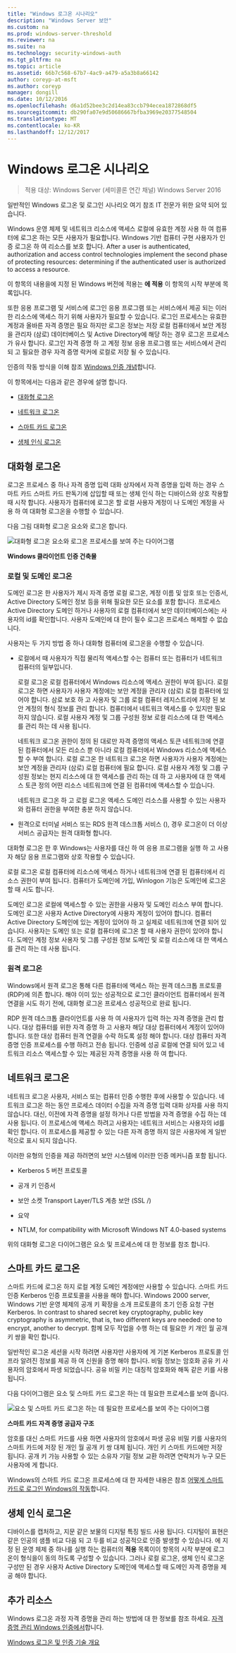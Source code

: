 ```yaml
---
title: "Windows 로그온 시나리오"
description: "Windows Server 보안"
ms.custom: na
ms.prod: windows-server-threshold
ms.reviewer: na
ms.suite: na
ms.technology: security-windows-auth
ms.tgt_pltfrm: na
ms.topic: article
ms.assetid: 66b7c568-67b7-4ac9-a479-a5a3b8a66142
author: coreyp-at-msft
ms.author: coreyp
manager: dongill
ms.date: 10/12/2016
ms.openlocfilehash: d6a1d52bee3c2d14ea83ccb794ecea1872868df5
ms.sourcegitcommit: db290fa07e9d50686667bfba3969e20377548504
ms.translationtype: MT
ms.contentlocale: ko-KR
ms.lasthandoff: 12/12/2017
---
```

# <a name="windows-logon-scenarios"></a>Windows 로그온 시나리오

>적용 대상: Windows Server (세미콜론 연간 채널) Windows Server 2016

일반적인 Windows 로그온 및 로그인 시나리오 여기 참조 IT 전문가 위한 요약 되어 있습니다.

Windows 운영 체제 및 네트워크 리소스에 액세스 로컬에 유효한 계정 사용 하 여 컴퓨터에 로그온 하는 모든 사용자가 필요합니다. Windows 기반 컴퓨터 구현 사용자가 인증 로그온 하 여 리소스를 보호 합니다. After a user is authenticated, authorization and access control technologies implement the second phase of protecting resources: determining if the authenticated user is authorized to access a resource.

이 항목의 내용을에 지정 된 Windows 버전에 적용는 **에 적용** 이 항목의 시작 부분에 목록입니다.

또한 응용 프로그램 및 서비스에 로그인 응용 프로그램 또는 서비스에서 제공 되는 이러한 리소스에 액세스 하기 위해 사용자가 필요할 수 있습니다. 로그인 프로세스는 유효한 계정과 올바른 자격 증명은 필요 하지만 로그온 정보는 저장 로컬 컴퓨터에서 보안 계정을 관리자 (삼로) 데이터베이스 및 Active Directory에 해당 하는 경우 로그온 프로세스가 유사 합니다. 로그인 자격 증명 하 고 계정 정보 응용 프로그램 또는 서비스에서 관리 되 고 필요한 경우 자격 증명 락커에 로컬로 저장 될 수 있습니다.

인증의 작동 방식을 이해 참조 [Windows 인증 개념](windows-authentication-concepts.md)합니다.

이 항목에서는 다음과 같은 경우에 설명 합니다.

-   [대화형 로그온](#BKMK_InteractiveLogon)

-   [네트워크 로그온](#BKMK_NetworkLogon)

-   [스마트 카드 로그온](#BKMK_SmartCardLogon)

-   [생체 인식 로그온](#BKMK_BioLogon)

## <a name="BKMK_InteractiveLogon"></a>대화형 로그온
로그온 프로세스 중 하나 자격 증명 입력 대화 상자에서 자격 증명을 입력 하는 경우 스마트 카드 스마트 카드 판독기에 삽입할 때 또는 생체 인식 하는 디바이스와 상호 작용할 때 시작 합니다. 사용자가 컴퓨터에 로그온 할 로컬 사용자 계정이 나 도메인 계정을 사용 하 여 대화형 로그온을 수행할 수 있습니다.

다음 그림 대화형 로그온 요소와 로그온 합니다.

![대화형 로그온 요소와 로그온 프로세스를 보여 주는 다이어그램](../media/windows-logon-scenarios/AuthN_LSA_Architecture_Client.gif)

**Windows 클라이언트 인증 건축물**

### <a name="BKMK_LocaDomainLogon"></a>로컬 및 도메인 로그온
도메인 로그온 한 사용자가 제시 자격 증명 로컬 로그온, 계정 이름 및 암호 또는 인증서, Active Directory 도메인 정보 등을 위해 필요한 모든 요소를 포함 합니다. 프로세스 Active Directory 도메인 하거나 사용자의 로컬 컴퓨터에서 보안 데이터베이스에는 사용자의 id를 확인합니다. 사용자 도메인에 대 한이 필수 로그온 프로세스 해제할 수 없습니다.

사용자는 두 가지 방법 중 하나 대화형 컴퓨터에 로그온을 수행할 수 있습니다.

-   로컬에서 때 사용자가 직접 물리적 액세스할 수는 컴퓨터 또는 컴퓨터가 네트워크 컴퓨터의 일부입니다.

    로컬 로그온 로컬 컴퓨터에서 Windows 리소스에 액세스 권한이 부여 됩니다. 로컬 로그온 하면 사용자가 사용자 계정에는 보안 계정을 관리자 (삼로) 로컬 컴퓨터에 있어야 합니다. 삼로 보호 하 고 사용자 및 그룹 로컬 컴퓨터 레지스트리에 저장 된 보안 계정의 형식 정보를 관리 합니다. 컴퓨터에서 네트워크 액세스를 수 있지만 필요 하지 않습니다. 로컬 사용자 계정 및 그룹 구성원 정보 로컬 리소스에 대 한 액세스를 관리 하는 데 사용 됩니다.

    네트워크 로그온 권한이 정의 된 대로만 자격 증명의 액세스 토큰 네트워크에 연결 된 컴퓨터에서 모든 리소스 뿐 아니라 로컬 컴퓨터에서 Windows 리소스에 액세스할 수 부여 합니다. 로컬 로그온 한 네트워크 로그온 하면 사용자가 사용자 계정에는 보안 계정을 관리자 (삼로) 로컬 컴퓨터에 필요 합니다. 로컬 사용자 계정 및 그룹 구성원 정보는 현지 리소스에 대 한 액세스를 관리 하는 데 하 고 사용자에 대 한 액세스 토큰 정의 어떤 리소스 네트워크에 연결 된 컴퓨터에 액세스할 수 있습니다.

    네트워크 로그온 하 고 로컬 로그온 액세스 도메인 리소스를 사용할 수 있는 사용자와 컴퓨터 권한을 부여한 충분 하지 않습니다.

-   원격으로 터미널 서비스 또는 RDS 원격 데스크톱 서비스 (), 경우 로그온이 더 이상 서비스 공급자는 원격 대화형 합니다.

대화형 로그온 한 후 Windows는 사용자를 대신 하 여 응용 프로그램을 실행 하 고 사용자 해당 응용 프로그램와 상호 작용할 수 있습니다.

로컬 로그온 로컬 컴퓨터에 리소스에 액세스 하거나 네트워크에 연결 된 컴퓨터에서 리소스 권한이 부여 됩니다. 컴퓨터가 도메인에 가입, Winlogon 기능은 도메인에 로그온 할 때 시도 합니다.

도메인 로그온 로컬에 액세스할 수 있는 권한을 사용자 및 도메인 리소스 부여 합니다. 도메인 로그온 사용자 Active Directory에 사용자 계정이 있어야 합니다. 컴퓨터 Active Directory 도메인에 있는 계정이 있어야 하 고 실제로 네트워크에 연결 되어 있습니다. 사용자는 도메인 또는 로컬 컴퓨터에 로그온 할 때 사용자 권한이 있어야 합니다. 도메인 계정 정보 사용자 및 그룹 구성원 정보 도메인 및 로컬 리소스에 대 한 액세스를 관리 하는 데 사용 됩니다.

### <a name="BKMK_RemoteLogon"></a>원격 로그온
Windows에서 원격 로그온 통해 다른 컴퓨터에 액세스 하는 원격 데스크톱 프로토콜 (RDP)에 의존 합니다. 해야 이미 있는 성공적으로 로그인 클라이언트 컴퓨터에서 원격 연결을 시도 하기 전에, 대화형 로그온 프로세스 성공적으로 완료 됩니다.

RDP 원격 데스크톱 클라이언트를 사용 하 여 사용자가 입력 하는 자격 증명을 관리 합니다. 대상 컴퓨터를 위한 자격 증명 하 고 사용자 해당 대상 컴퓨터에서 계정이 있어야 합니다. 또한 대상 컴퓨터 원격 연결을 수락 하도록 설정 해야 합니다. 대상 컴퓨터 자격 증명 인증 프로세스를 수행 하려고 전송 됩니다. 인증에 성공 로컬에 연결 되어 있고 네트워크 리소스 액세스할 수 있는 제공된 자격 증명을 사용 하 여 합니다.

## <a name="BKMK_NetworkLogon"></a>네트워크 로그온
네트워크 로그온 사용자, 서비스 또는 컴퓨터 인증 수행한 후에 사용할 수 있습니다. 네트워크 로그온 하는 동안 프로세스 데이터 수집을 자격 증명 입력 대화 상자를 사용 하지 않습니다. 대신, 이전에 자격 증명을 설정 하거나 다른 방법을 자격 증명을 수집 하는 데 사용 됩니다. 이 프로세스에 액세스 하려고 사용자는 네트워크 서비스는 사용자의 id를 확인 합니다. 이 프로세스를 제공할 수 있는 다른 자격 증명 하지 않은 사용자에 게 일반적으로 표시 되지 않습니다.

이러한 유형의 인증을 제공 하려면의 보안 시스템에 이러한 인증 메커니즘 포함 됩니다.

-   Kerberos 5 버전 프로토콜

-   공개 키 인증서

-   보안 소켓 Transport Layer/TLS 계층 보안 (SSL /)

-   요약

-   NTLM, for compatibility with Microsoft Windows NT 4.0-based systems

위의 대화형 로그온 다이어그램은 요소 및 프로세스에 대 한 정보를 참조 합니다.

## <a name="BKMK_SmartCardLogon"></a>스마트 카드 로그온
스마트 카드에 로그온 하지 로컬 계정 도메인 계정에만 사용할 수 있습니다. 스마트 카드 인증 Kerberos 인증 프로토콜을 사용을 해야 합니다. Windows 2000 server, Windows 기반 운영 체제의 공개 키 확장을 소개 프로토콜의 초기 인증 요청 구현 Kerberos. In contrast to shared secret key cryptography, public key cryptography is asymmetric, that is, two different keys are needed: one to encrypt, another to decrypt. 함께 모두 작업을 수행 하는 데 필요한 키 개인 월 공개 키 쌍을 확인 합니다.

일반적인 로그온 세션을 시작 하려면 사용자만 사용자에 게 기본 Kerberos 프로토콜 인프라 알려진 정보를 제공 하 여 신원을 증명 해야 합니다. 비밀 정보는 암호화 공유 키 사용자의 암호에서 파생 되었습니다. 공유 비밀 키는 대칭적 암호화와 해독 같은 키를 사용 됩니다.

다음 다이어그램은 요소 및 스마트 카드 로그온 하는 데 필요한 프로세스를 보여 줍니다.

![요소 및 스마트 카드 로그온 하는 데 필요한 프로세스를 보여 주는 다이어그램](../media/windows-logon-scenarios/SmartCardCredArchitecture.gif)

**스마트 카드 자격 증명 공급자 구조**

암호를 대신 스마트 카드를 사용 하면 사용자의 암호에서 파생 공유 비밀 키를 사용자의 스마트 카드에 저장 된 개인 월 공개 키 쌍 대체 됩니다. 개인 키 스마트 카드에만 저장 됩니다. 공개 키 가능 사용할 수 있는 소유자 기밀 정보 교환 하려면 연락처가 누구 모든 사용자에 게 합니다.

Windows의 스마트 카드 로그온 프로세스에 대 한 자세한 내용은 참조 [어떻게 스마트 카드로 로그인 Windows의 작동](https://technet.microsoft.com/library/ff404285.aspx)합니다.

## <a name="BKMK_BioLogon"></a>생체 인식 로그온
디바이스를 캡처하고, 지문 같은 보물의 디지털 특징 빌드 사용 됩니다. 디지털이 표현은 같은 인공의 샘플 비교 다음 되 고 두를 비교 성공적으로 인증 발생할 수 있습니다. 에 지정 된 운영 체제 중 하나를 실행 하는 컴퓨터의 **적용** 목록이이 항목의 시작 부분에 로그온이 형식을이 동의 하도록 구성할 수 있습니다. 그러나 로컬 로그온, 생체 인식 로그온 구성만 된 경우 사용자 Active Directory 도메인에 액세스할 때 도메인 자격 증명을 제공 해야 합니다.

## <a name="additional-resources"></a>추가 리소스
Windows 로그온 과정 자격 증명을 관리 하는 방법에 대 한 정보를 참조 하세요. [자격 증명 관리 Windows 인증에서](https://technet.microsoft.com/library/dn169014.aspx)합니다.

[Windows 로그온 및 인증 기술 개요](https://technet.microsoft.com/library/dn169029.aspx)


